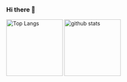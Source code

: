 
### Hi there 👋

<p align="left"> 
  <img alt="Top Langs" height="150px" src="https://github-readme-stats.vercel.app/api?username=fjt-dev&theme=blue-green" />
  <img alt="github stats" height="150px" src="https://github-readme-stats.vercel.app/api/top-langs/?username=fjt-dev&layout=compact&theme=blue-green" />
</p>
